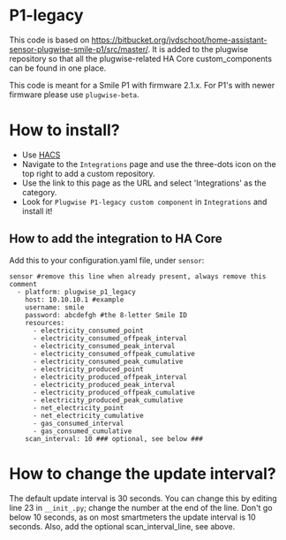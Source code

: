 # P1-legacy

This code is based on https://bitbucket.org/jvdschoot/home-assistant-sensor-plugwise-smile-p1/src/master/.
It is added to the plugwise repository so that all the plugwise-related HA Core custom_components can be found in one place.

This code is meant for a Smile P1 with firmware 2.1.x. For P1's with newer firmware please use `plugwise-beta`.

# How to install?

- Use [HACS](https://hacs.xyz)
- Navigate to the `Integrations` page and use the three-dots icon on the top right to add a custom repository.
- Use the link to this page as the URL and select 'Integrations' as the category.
- Look for `Plugwise P1-legacy custom component` in `Integrations` and install it!

## How to add the integration to HA Core

Add this to your configuration.yaml file, under `sensor`:
```
sensor #remove this line when already present, always remove this comment
  - platform: plugwise_p1_legacy
    host: 10.10.10.1 #example
    username: smile
    password: abcdefgh #the 8-letter Smile ID
    resources:
      - electricity_consumed_point
      - electricity_consumed_offpeak_interval
      - electricity_consumed_peak_interval
      - electricity_consumed_offpeak_cumulative
      - electricity_consumed_peak_cumulative
      - electricity_produced_point
      - electricity_produced_offpeak_interval
      - electricity_produced_peak_interval
      - electricity_produced_offpeak_cumulative
      - electricity_produced_peak_cumulative
      - net_electricity_point
      - net_electricity_cumulative
      - gas_consumed_interval
      - gas_consumed_cumulative
    scan_interval: 10 ### optional, see below ###
```

# How to change the update interval?

The default update interval is 30 seconds.
You can change this by editing line 23 in `__init_.py`; change the number at the end of the line. 
Don't go below 10 seconds, as on most smartmeters the update interval is 10 seconds.
Also, add the optional scan_interval_line, see above.
